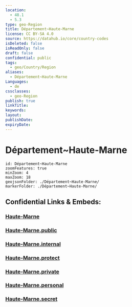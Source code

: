 ```yaml
---
location:
  - 48.1
  - 5.3
type: geo-Region
title: Département~Haute-Marne
license: CC BY-SA 4.0
source: https://datahub.io/core/country-codes
isDeleted: false
isReadOnly: false
draft: false
confidential: public
tags:
  - geo/Country/Region
aliases:
  - Département~Haute-Marne
Languages:
  - de
cssclasses:
  - geo-Region
publish: true
linkTitle:
keywords:
layout:
publishDate:
expiryDate:
---
```


# Département~Haute-Marne

```leaflet
id: Département~Haute-Marne
zoomFeatures: true 
minZoom: 4 
maxZoom: 18
geojsonFolder: ./Département~Haute-Marne/
markerFolder: ./Département~Haute-Marne/
```


## Confidential Links & Embeds: 

### [Haute-Marne](/_Standards/Earth/Continent/Europe/Europe~West/France/regions~France/Grand_Est/departments~Grand_Est/Haute-Marne.md) 

### [Haute-Marne.public](/_public/Earth/Continent/Europe/Europe~West/France/regions~France/Grand_Est/departments~Grand_Est/Haute-Marne.public.md) 

### [Haute-Marne.internal](/_internal/Earth/Continent/Europe/Europe~West/France/regions~France/Grand_Est/departments~Grand_Est/Haute-Marne.internal.md) 

### [Haute-Marne.protect](/_protect/Earth/Continent/Europe/Europe~West/France/regions~France/Grand_Est/departments~Grand_Est/Haute-Marne.protect.md) 

### [Haute-Marne.private](/_private/Earth/Continent/Europe/Europe~West/France/regions~France/Grand_Est/departments~Grand_Est/Haute-Marne.private.md) 

### [Haute-Marne.personal](/_personal/Earth/Continent/Europe/Europe~West/France/regions~France/Grand_Est/departments~Grand_Est/Haute-Marne.personal.md) 

### [Haute-Marne.secret](/_secret/Earth/Continent/Europe/Europe~West/France/regions~France/Grand_Est/departments~Grand_Est/Haute-Marne.secret.md)


